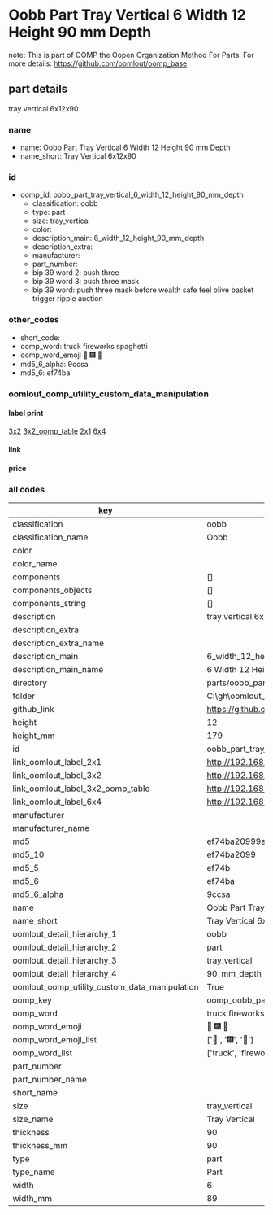 # Oobb Part Tray Vertical 6 Width 12 Height 90 mm Depth  

note: This is part of OOMP the Oopen Organization Method For Parts. For more details: https://github.com/oomlout/oomp_base

##  part details
  



tray vertical 6x12x90



### name
* name: Oobb Part Tray Vertical 6 Width 12 Height 90 mm Depth
* name_short: Tray Vertical 6x12x90 
### id
* oomp_id: oobb_part_tray_vertical_6_width_12_height_90_mm_depth
  * classification: oobb
  * type: part
  * size: tray_vertical
  * color: 
  * description_main: 6_width_12_height_90_mm_depth
  * description_extra: 
  * manufacturer: 
  * part_number: 
  * bip 39 word 2: push three
  * bip 39 word 3: push three mask
  * bip 39 word: push three mask before wealth safe feel olive basket trigger ripple auction

### other_codes
* short_code: 
* oomp_word: truck fireworks spaghetti
* oomp_word_emoji :truck: :fireworks: :spaghetti:
* md5_6_alpha: 9ccsa
* md5_6: ef74ba






### oomlout_oomp_utility_custom_data_manipulation
#### label print
[3x2](http://192.168.1.245:1112/?label=oomp%209ccsa)
[3x2_oomp_table](http://192.168.1.108:1112/?label=oomp%209ccsa)
[2x1](http://192.168.1.242:1112/?label=oomp%209ccsa)
[6x4](http://192.168.1.55:1112/?label=oomp%209ccsa)    

#### link

                              

#### price







### all codes 
| key | value |  
| --- | --- |  
| classification | oobb |  
| classification_name | Oobb |  
| color |  |  
| color_name |  |  
| components | [] |  
| components_objects | [] |  
| components_string | [] |  
| description | tray vertical 6x12x90 |  
| description_extra |  |  
| description_extra_name |  |  
| description_main | 6_width_12_height_90_mm_depth |  
| description_main_name | 6 Width 12 Height 90 mm Depth |  
| directory | parts/oobb_part_tray_vertical_6_width_12_height_90_mm_depth |  
| folder | C:\gh\oomlout_oobb_version_4_generated_parts\parts\oobb_part_tray_vertical_6_width_12_height_90_mm_depth |  
| github_link | https://github.com/oomlout/oomlout_oomp_part_src/tree/main/parts/oobb_part_tray_vertical_6_width_12_height_90_mm_depth |  
| height | 12 |  
| height_mm | 179 |  
| id | oobb_part_tray_vertical_6_width_12_height_90_mm_depth |  
| link_oomlout_label_2x1 | http://192.168.1.242:1112/?label=oomp%209ccsa |  
| link_oomlout_label_3x2 | http://192.168.1.245:1112/?label=oomp%209ccsa |  
| link_oomlout_label_3x2_oomp_table | http://192.168.1.108:1112/?label=oomp%209ccsa |  
| link_oomlout_label_6x4 | http://192.168.1.55:1112/?label=oomp%209ccsa |  
| manufacturer |  |  
| manufacturer_name |  |  
| md5 | ef74ba20999a2a9af87c114310f84575 |  
| md5_10 | ef74ba2099 |  
| md5_5 | ef74b |  
| md5_6 | ef74ba |  
| md5_6_alpha | 9ccsa |  
| name | Oobb Part Tray Vertical 6 Width 12 Height 90 mm Depth |  
| name_short | Tray Vertical 6x12x90  |  
| oomlout_detail_hierarchy_1 | oobb |  
| oomlout_detail_hierarchy_2 | part |  
| oomlout_detail_hierarchy_3 | tray_vertical |  
| oomlout_detail_hierarchy_4 | 90_mm_depth |  
| oomlout_oomp_utility_custom_data_manipulation | True |  
| oomp_key | oomp_oobb_part_tray_vertical_6_width_12_height_90_mm_depth |  
| oomp_word | truck fireworks spaghetti |  
| oomp_word_emoji | :truck: :fireworks: :spaghetti: |  
| oomp_word_emoji_list | [':truck:', ':fireworks:', ':spaghetti:'] |  
| oomp_word_list | ['truck', 'fireworks', 'spaghetti'] |  
| part_number |  |  
| part_number_name |  |  
| short_name |  |  
| size | tray_vertical |  
| size_name | Tray Vertical |  
| thickness | 90 |  
| thickness_mm | 90 |  
| type | part |  
| type_name | Part |  
| width | 6 |  
| width_mm | 89 |  
